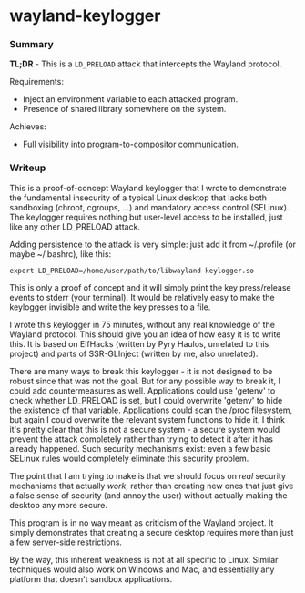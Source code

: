 wayland-keylogger
=================

### Summary

**TL;DR** - This is a `LD_PRELOAD` attack that intercepts the Wayland protocol.

Requirements:

- Inject an environment variable to each attacked program.
- Presence of shared library somewhere on the system.

Achieves:

- Full visibility into program-to-compositor communication.

### Writeup

This is a proof-of-concept Wayland keylogger that I wrote to demonstrate the fundamental insecurity of a typical Linux desktop that lacks both sandboxing (chroot, cgroups, ...) and mandatory access control (SELinux). The keylogger requires nothing but user-level access to be installed, just like any other LD_PRELOAD attack.

Adding persistence to the attack is very simple: just add it from ~/.profile (or maybe ~/.bashrc), like this:

    export LD_PRELOAD=/home/user/path/to/libwayland-keylogger.so

This is only a proof of concept and it will simply print the key press/release events to stderr (your terminal). It would be relatively easy to make the keylogger invisible and write the key presses to a file.

I wrote this keylogger in 75 minutes, without any real knowledge of the Wayland protocol. This should give you an idea of how easy it is to write this. It is based on ElfHacks (written by Pyry Haulos, unrelated to this project) and parts of SSR-GLInject (written by me, also unrelated).

There are many ways to break this keylogger - it is not designed to be robust since that was not the goal. But for any possible way to break it, I could add countermeasures as well. Applications could use 'getenv' to check whether LD_PRELOAD is set, but I could overwrite 'getenv' to hide the existence of that variable. Applications could scan the /proc filesystem, but again I could overwrite the relevant system functions to hide it. I think it's pretty clear that this is not a secure system - a secure system would prevent the attack completely rather than trying to detect it after it has already happened. Such security mechanisms exist: even a few basic SELinux rules would completely eliminate this security problem.

The point that I am trying to make is that we should focus on *real* security mechanisms that actually *work*, rather than creating new ones that just give a false sense of security (and annoy the user) without actually making the desktop any more secure.

This program is in no way meant as criticism of the Wayland project. It simply demonstrates that creating a secure desktop requires more than just a few server-side restrictions.

By the way, this inherent weakness is not at all specific to Linux. Similar techniques would also work on Windows and Mac, and essentially any platform that doesn't sandbox applications.
